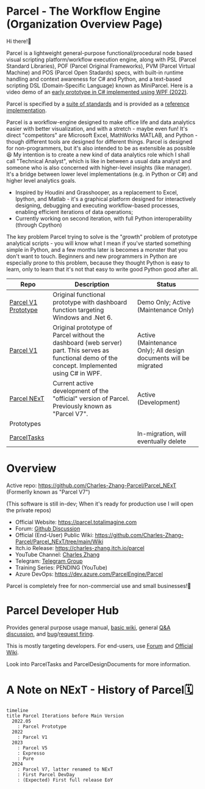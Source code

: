 # Parcel - The Workflow Engine (Organization Overview Page)

Hi there!👋

Parcel is a lightweight general-purpose functional/procedural node based visual scripting platform/workflow execution engine, along with PSL (Parcel Standard Libraries), POF (Parcel Original Frameworks), PVM (Parcel Virtual Machine) and POS (Parcel Open Stadards) specs, with built-in runtime handling and context awareness for C# and Python, and a text-based scripting DSL (Domain-Specific Language) known as MiniParcel. Here is a video demo of an [early prototype in C# implemented using WPF (2022)](https://youtu.be/yEHaf_4y5AE).

Parcel is specified by a [suite of standards](https://github.com/Charles-Zhang-Parcel/Parcel_NExT/tree/main/Parcel%20Open%20Standard) and is provided as a [reference implementation](https://github.com/Charles-Zhang-Parcel/Parcel_NExT/tree/main/C%23).

Parcel is a workflow-engine designed to make office life and data analytics easier with better visualization, and with a stretch - maybe even fun! It's direct "competitors" are Microsoft Excel, MathWorks MATLAB, and Python - though different tools are designed for different things. Parcel is designed for non-programmers, but it's also intended to be as extensible as possible 😆 My intention is to create a new kind of data analytics role which I shall call "Technical Analyst", which is like in between a usual data analyst and someone who is also concerned with higher-level insights (like manager). It's a bridge between lower level implementations (e.g. in Python or C#) and higher level analytics goals.

* Inspired by Houdini and Grasshooper, as a replacement to Excel, Ipython, and Matlab - it's a graphical platform designed for interactively designing, debugging and executing workflow-based processes, enabling efficient iterations of data operations; 
* Currently working on second iteration, with full Python interoperability (through Cpython)

The key problem Parcel trying to solve is the "growth" problem of prototype analytical scripts - you will know what I mean if you've started something simple in Python, and a few months later is becomes a monster that you don't want to touch. Beginners and new programmers in Python are especially prone to this problem, because they thought Python is easy to learn, only to learn that it's not that easy to write good Python good after all.

|Repo|Description|Status|
|-|-|-|
|[Parcel V1 Prototype](https://github.com/Charles-Zhang-Parcel/Parcel_V1_Prototype)|Original functional prototype with dashboard function targeting Windows and .Net 6.|Demo Only; Active (Maintenance Only)|
|[Parcel V1](https://github.com/Charles-Zhang-Parcel/Parcel_V1)|Original prototype of Parcel without the dashboard (web server) part. This serves as functional demo of the concept. Implemented using C# in WPF.|Active (Maintenance Only); All design documents will be migrated|
|[Parcel NExT](https://github.com/Charles-Zhang-Parcel/Parcel_NExT)|Current active development of the "official" version of Parcel. Previously known as "Parcel V7".|Active (Development)|
|Prototypes|||
|[ParcelTasks](https://github.com/Charles-Zhang-Parcel/ParcelTasks)||In-migration, will eventually delete|

# Overview

Active repo: https://github.com/Charles-Zhang-Parcel/Parcel_NExT (Formerlly known as "Parcel V7")

(This software is still in-dev; When it's ready for production use I will open the private repos)

* Official Website: https://parcel.totalimagine.com
* Forum: [Github Discussion](https://github.com/Charles-Zhang-Parcel/Parcel_NExT/discussions)
* Official (End-User) Public Wiki: https://github.com/Charles-Zhang-Parcel/Parcel_NExT/tree/main/Wiki
* Itch.io Release: https://charles-zhang.itch.io/parcel
* YouTube Channel: [Charles Zhang](https://www.youtube.com/playlist?list=PLuGKdF2KHaWF6V9-eUWfelc5ZAoHCUbej) <!--In the forseeable future I will be the only one developing this, and to save management effort, I will just take all the glory and manage it under my own accounts.-->
* Telegram: [Telegram Group](https://t.me/+zFs-woUjnLVlNjUx)
* Training Series: PENDING (YouTube)
* Azure DevOps: https://dev.azure.com/ParcelEngine/Parcel

Parcel is completely free for non-commercial use and small businesses!🎉

# Parcel Developer Hub

Provides general purpose usage manual, [basic wiki](https://github.com/Charles-Zhang-Parcel/Parcel_NExT/tree/main/Wiki), general [Q&amp;A discussion](https://github.com/Charles-Zhang-Parcel/Parcel_NExT/discussions/categories/technical), and [bug](https://github.com/Charles-Zhang-Parcel/Parcel_NExT/issues)/[request firing](https://github.com/Charles-Zhang-Parcel/Parcel_NExT/discussions/categories/ideas).

This is mostly targeting developers. For end-users, use [Forum](https://github.com/Charles-Zhang-Parcel/Parcel_NExT/discussions) and [Official Wiki](https://github.com/Charles-Zhang-Parcel/Parcel_NExT/tree/main/Wiki).

Look into ParcelTasks and ParcelDesignDocuments for more information.

# A Note on NExT - History of Parcel🗓️

```mermaid
timeline
title Parcel Iterations before Main Version
  2022.05
    : Parcel Prototype
  2022
    : Parcel V1
  2023
    : Parcel V5
    : Expresso
    : Pure
  2024
    : Parcel V7, latter renamed to NExT
    : First Parcel DevDay
    : (Expected) First full release EoY
```

<!--

**Here are some ideas to get you started:**

🙋‍♀️ A short introduction - what is your organization all about?
🌈 Contribution guidelines - how can the community get involved?
👩‍💻 Useful resources - where can the community find your docs? Is there anything else the community should know?
🍿 Fun facts - what does your team eat for breakfast?
🧙 Remember, you can do mighty things with the power of [Markdown](https://docs.github.com/github/writing-on-github/getting-started-with-writing-and-formatting-on-github/basic-writing-and-formatting-syntax)
-->
